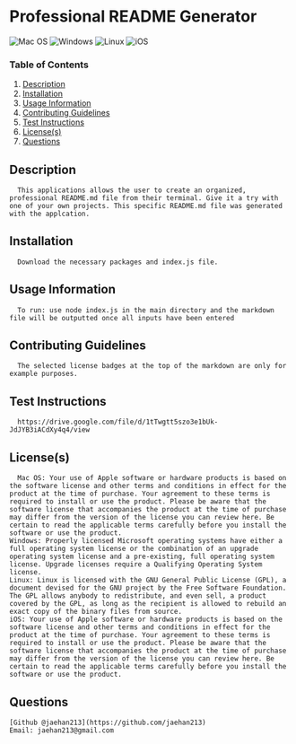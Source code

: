 # Professional README Generator
![Mac OS](https://img.shields.io/badge/mac%20os-000000?style=for-the-badge&logo=macos&logoColor=F0F0F0)
![Windows](https://img.shields.io/badge/Windows-0078D6?style=for-the-badge&logo=windows&logoColor=white)
![Linux](https://img.shields.io/badge/Linux-FCC624?style=for-the-badge&logo=linux&logoColor=black)
![iOS](https://img.shields.io/badge/iOS-000000?style=for-the-badge&logo=ios&logoColor=white)


### Table of Contents1. [Description](#description)2. [Installation](#installation)3. [Usage Information](#usage)4. [Contributing Guidelines](#contrib)5. [Test Instructions](#test)6. [License(s)](#license)7. [Questions](#question)

## Description <a name="description"></a>
      This applications allows the user to create an organized, professional README.md file from their terminal. Give it a try with one of your own projects. This specific README.md file was generated with the applcation.  

## Installation <a name="installation"></a>
      Download the necessary packages and index.js file.

## Usage Information<a name="usage"></a>
      To run: use node index.js in the main directory and the markdown file will be outputted once all inputs have been entered

## Contributing Guidelines <a name="contrib"></a>
      The selected license badges at the top of the markdown are only for example purposes.

## Test Instructions <a name="test"></a>
      https://drive.google.com/file/d/1tTwgtt5szo3e1bUk-JdJYB3iACdXy4q4/view

## License(s) <a name="license"></a>
      Mac OS: Your use of Apple software or hardware products is based on the software license and other terms and conditions in effect for the product at the time of purchase. Your agreement to these terms is required to install or use the product. Please be aware that the software license that accompanies the product at the time of purchase may differ from the version of the license you can review here. Be certain to read the applicable terms carefully before you install the software or use the product.	Windows: Properly licensed Microsoft operating systems have either a full operating system license or the combination of an upgrade operating system license and a pre-existing, full operating system license. Upgrade licenses require a Qualifying Operating System license.	Linux: Linux is licensed with the GNU General Public License (GPL), a document devised for the GNU project by the Free Software Foundation. The GPL allows anybody to redistribute, and even sell, a product covered by the GPL, as long as the recipient is allowed to rebuild an exact copy of the binary files from source.	iOS: Your use of Apple software or hardware products is based on the software license and other terms and conditions in effect for the product at the time of purchase. Your agreement to these terms is required to install or use the product. Please be aware that the software license that accompanies the product at the time of purchase may differ from the version of the license you can review here. Be certain to read the applicable terms carefully before you install the software or use the product.

## Questions <a name="question"></a>
	[Github @jaehan213](https://github.com/jaehan213)
	Email: jaehan213@gmail.com
